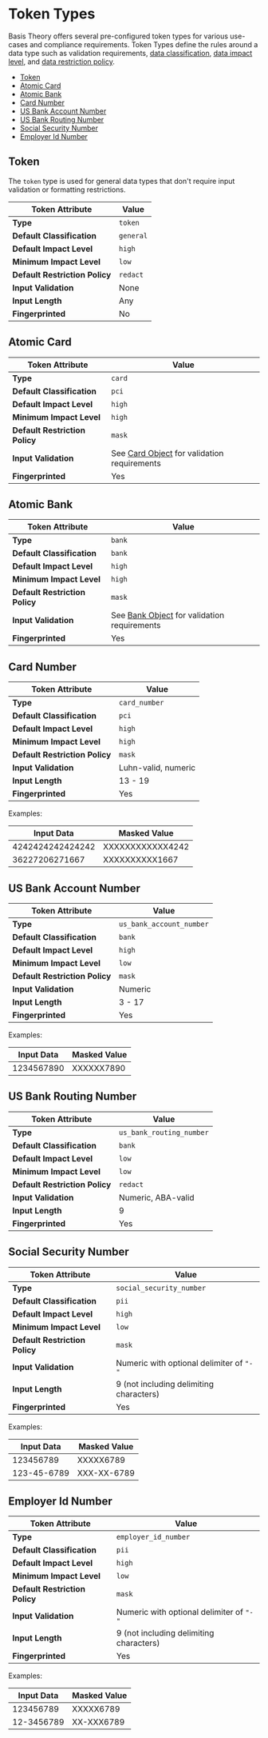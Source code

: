 # Token Types

Basis Theory offers several pre-configured token types for various use-cases and compliance requirements.
Token Types define the rules around a data type such as validation requirements, [data classification](#tokens-token-classifications), 
[data impact level](#tokens-token-impact-levels), and [data restriction policy](#tokens-token-restriction-policies).

- [Token](#token-types-token)
- [Atomic Card](#token-types-atomic-card)
- [Atomic Bank](#token-types-atomic-bank)
- [Card Number](#token-types-card-number)
- [US Bank Account Number](#token-types-us-bank-account-number)
- [US Bank Routing Number](#token-types-us-bank-routing-number)
- [Social Security Number](#token-types-social-security-number)
- [Employer Id Number](#token-types-employer-id-number)

## Token

The `token` type is used for general data types that don't require input validation or formatting restrictions.

| Token Attribute                | Value     |
|--------------------------------|-----------|
| **Type**                       | `token`   |
| **Default Classification**     | `general` |
| **Default Impact Level**       | `high`    |
| **Minimum Impact Level**       | `low`     |
| **Default Restriction Policy** | `redact`  |
| **Input Validation**           | None      |
| **Input Length**               | Any       |
| **Fingerprinted**              | No        |


## Atomic Card

| Token Attribute                | Value                                                                                       |
|--------------------------------|---------------------------------------------------------------------------------------------|
| **Type**                       | `card`                                                                                      |
| **Default Classification**     | `pci`                                                                                       |
| **Default Impact Level**       | `high`                                                                                      |
| **Minimum Impact Level**       | `high`                                                                                      |
| **Default Restriction Policy** | `mask`                                                                                      |
| **Input Validation**           | See [Card Object](#atomic-cards-atomic-card-object-card-object) for validation requirements |
| **Fingerprinted**              | Yes                                                                                         |


## Atomic Bank

| Token Attribute                | Value                                                                                                    |
|--------------------------------|----------------------------------------------------------------------------------------------------------|
| **Type**                       | `bank`                                                                                                   |
| **Default Classification**     | `bank`                                                                                                   |
| **Default Impact Level**       | `high`                                                                                                   |
| **Minimum Impact Level**       | `high`                                                                                                   |
| **Default Restriction Policy** | `mask`                                                                                                   |
| **Input Validation**           | See [Bank Object](#atomic-banks-atomic-bank-object-bank-object) for validation requirements              |
| **Fingerprinted**              | Yes                                                                                                      |


## Card Number

| Token Attribute                | Value               |
|--------------------------------|---------------------|
| **Type**                       | `card_number`       |
| **Default Classification**     | `pci`               |
| **Default Impact Level**       | `high`              |
| **Minimum Impact Level**       | `high`              |
| **Default Restriction Policy** | `mask`              |
| **Input Validation**           | Luhn-valid, numeric |
| **Input Length**               | 13 - 19             |
| **Fingerprinted**              | Yes                 |

Examples:

| Input Data       | Masked Value     |
|------------------|------------------|
| 4242424242424242 | XXXXXXXXXXXX4242 |
| 36227206271667   | XXXXXXXXXX1667   |


## US Bank Account Number

| Token Attribute                | Value                    |
|--------------------------------|--------------------------|
| **Type**                       | `us_bank_account_number` |
| **Default Classification**     | `bank`                   |
| **Default Impact Level**       | `high`                   |
| **Minimum Impact Level**       | `low`                    |
| **Default Restriction Policy** | `mask`                   |
| **Input Validation**           | Numeric                  |
| **Input Length**               | 3 - 17                   |
| **Fingerprinted**              | Yes                      |

Examples: 

| Input Data          | Masked Value        |
|---------------------|---------------------|
| 1234567890          | XXXXXX7890          |


## US Bank Routing Number

| Token Attribute                | Value                        |
|--------------------------------|------------------------------|
| **Type**                       | `us_bank_routing_number`     |
| **Default Classification**     | `bank`                       |
| **Default Impact Level**       | `low`                        |
| **Minimum Impact Level**       | `low`                        |
| **Default Restriction Policy** | `redact`                     |
| **Input Validation**           | Numeric, ABA-valid           |
| **Input Length**               | 9                            |
| **Fingerprinted**              | Yes                          |


## Social Security Number

| Token Attribute                | Value                                    |
|--------------------------------|------------------------------------------|
| **Type**                       | `social_security_number`                 |
| **Default Classification**     | `pii`                                    |
| **Default Impact Level**       | `high`                                   |
| **Minimum Impact Level**       | `low`                                    |
| **Default Restriction Policy** | `mask`                                   |
| **Input Validation**           | Numeric with optional delimiter of `"-"` |
| **Input Length**               | 9 (not including delimiting characters)  |
| **Fingerprinted**              | Yes                                      |

Examples:

| Input Data  | Masked Value |
|-------------|--------------|
| 123456789   | XXXXX6789    |
| 123-45-6789 | XXX-XX-6789  |


## Employer Id Number

| Token Attribute                | Value                                    |
|--------------------------------|------------------------------------------|
| **Type**                       | `employer_id_number`                     |
| **Default Classification**     | `pii`                                    |
| **Default Impact Level**       | `high`                                   |
| **Minimum Impact Level**       | `low`                                    |
| **Default Restriction Policy** | `mask`                                   |
| **Input Validation**           | Numeric with optional delimiter of `"-"` |
| **Input Length**               | 9 (not including delimiting characters)  |
| **Fingerprinted**              | Yes                                      |

Examples:

| Input Data | Masked Value |
|------------|--------------|
| 123456789  | XXXXX6789    |
| 12-3456789 | XX-XXX6789   |
